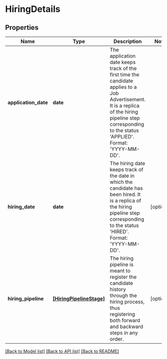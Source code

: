 # HiringDetails


## Properties
Name | Type | Description | Notes
------------ | ------------- | ------------- | -------------
**application_date** | **date** | The application date keeps track of the first time the candidate applies to a Job Advertisement. It is a replica of the hiring pipeline step corresponding to the status &#39;APPLIED&#39;. Format: &#39;YYYY-MM-DD&#39;. | 
**hiring_date** | **date** | The hiring date keeps track of the date in which the candidate has been hired. It is a replica of the hiring pipeline step corresponding to the status &#39;HIRED&#39;. Format: &#39;YYYY-MM-DD&#39;. | [optional] 
**hiring_pipeline** | [**[HiringPipelineStage]**](HiringPipelineStage.md) | The hiring pipeline is meant to register the candidate history through the hiring process, thus registering both forward and backward steps in any order. | [optional] 

[[Back to Model list]](../README.md#documentation-for-models) [[Back to API list]](../README.md#documentation-for-api-endpoints) [[Back to README]](../README.md)


